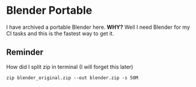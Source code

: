 # Blender Portable
I have archived a portable Blender here. __WHY?__ Well I need Blender for my CI tasks and this is the fastest way to get it. 

## Reminder
How did I split zip in terminal (I will forget this later)
```
zip blender_original.zip --out blender.zip -s 50M
```